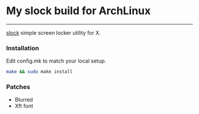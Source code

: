 # My slock build for ArchLinux
---

[slock](https://tools.suckless.org/slock/) simple screen locker utility for X.

### Installation

Edit config.mk to match your local setup.

```sh
make && sudo make install
```

### Patches
- Blurred
- Xft font
